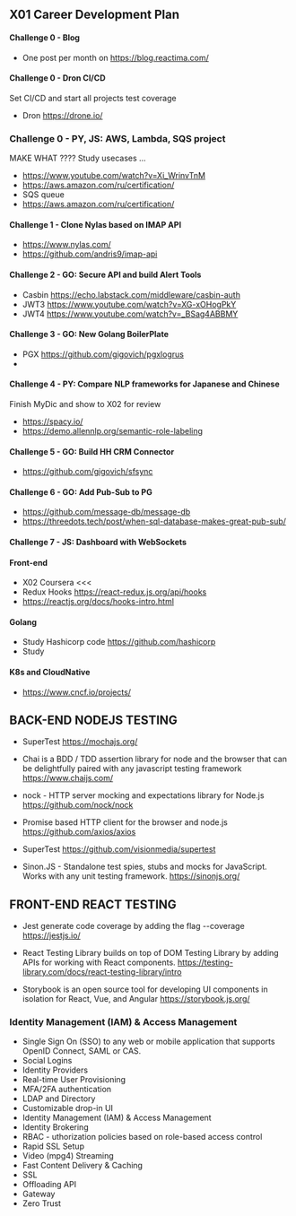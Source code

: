 ## X01 Career Development Plan

#### Challenge 0 - Blog
* One post per month on https://blog.reactima.com/

#### Challenge 0 - Dron CI/CD 
Set CI/CD and start all projects test coverage  
* Dron https://drone.io/

### Challenge 0 - PY, JS: AWS, Lambda, SQS project
MAKE WHAT ???? Study usecases ...  
* https://www.youtube.com/watch?v=Xi_WrinvTnM
* https://aws.amazon.com/ru/certification/
* SQS queue 
* https://aws.amazon.com/ru/certification/

#### Challenge 1 - Clone Nylas based on IMAP API
* https://www.nylas.com/
* https://github.com/andris9/imap-api 

#### Challenge 2 - GO: Secure API and build Alert Tools 
* Casbin https://echo.labstack.com/middleware/casbin-auth 
* JWT3 https://www.youtube.com/watch?v=XG-xOHogPkY 
* JWT4 https://www.youtube.com/watch?v=_BSag4ABBMY 

#### Challenge 3 - GO: New Golang BoilerPlate 
* PGX https://github.com/gigovich/pgxlogrus 
* 

#### Challenge 4 - PY: Compare NLP frameworks for Japanese and Chinese 
Finish MyDic and show to X02 for review

* https://spacy.io/
* https://demo.allennlp.org/semantic-role-labeling 

#### Challenge 5 - GO: Build HH CRM Connector 
* https://github.com/gigovich/sfsync 

#### Challenge 6 - GO: Add Pub-Sub to PG 
* https://github.com/message-db/message-db
* https://threedots.tech/post/when-sql-database-makes-great-pub-sub/ 

#### Challenge 7 - JS: Dashboard with WebSockets 

#### Front-end
* X02 Coursera <<< 
* Redux Hooks https://react-redux.js.org/api/hooks 
* https://reactjs.org/docs/hooks-intro.html

#### Golang 
* Study Hashicorp code https://github.com/hashicorp 
* Study 

#### K8s and CloudNative
* https://www.cncf.io/projects/
 
## BACK-END NODEJS TESTING

* SuperTest
https://mochajs.org/

* Chai is a BDD / TDD assertion library for node and the browser that can be delightfully paired with any javascript testing framework
https://www.chaijs.com/

* nock - HTTP server mocking and expectations library for Node.js
https://github.com/nock/nock

* Promise based HTTP client for the browser and node.js
https://github.com/axios/axios

* SuperTest
https://github.com/visionmedia/supertest

* Sinon.JS - Standalone test spies, stubs and mocks for JavaScript. Works with any unit testing framework.
https://sinonjs.org/


## FRONT-END REACT TESTING

* Jest generate code coverage by adding the flag --coverage
https://jestjs.io/

* React Testing Library builds on top of DOM Testing Library by adding APIs for working with React components.
https://testing-library.com/docs/react-testing-library/intro

* Storybook is an open source tool for developing UI components in isolation for React, Vue, and Angular
https://storybook.js.org/

### Identity Management (IAM) & Access Management
- Single Sign On (SSO) to any web or mobile application that supports OpenID Connect, SAML or CAS.
- Social Logins
- Identity Providers
- Real-time User Provisioning
- MFA/2FA authentication
- LDAP and Directory
- Customizable drop-in UI
- Identity Management (IAM) & Access Management
- Identity Brokering
- RBAC - uthorization policies based on role-based access control
- Rapid SSL Setup
- Video (mpg4) Streaming
- Fast Content Delivery & Caching
- SSL 
- Offloading API
- Gateway
- Zero Trust 

